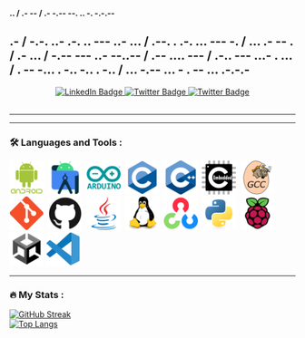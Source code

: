
**.. / .- -- / .- -.-- --. .. -. -.-.--**  

**.- / -.-. ..- .-. .. --- ..- ... / .--. . .-. ... --- -. / ... .- -- . / .- ... / -.-- --- ..- --..-- / .-- .... --- / .-.. --- ...- . ... / . -- -... . -.. -.. . -.. / ... -.-- ... - . -- ... .-.-.-** 
---

<div id="header" align="center">
  
  <div id="badges">
  <a href="https://www.linkedin.com/in/aygin-naderi/">
    <img src="https://img.shields.io/badge/LinkedIn-blue?style=for-the-badge&logo=linkedin&logoColor=white" alt="LinkedIn Badge"/>
  </a>
  <a href="https://twitter.com/luna__e__sole">
    <img src="https://img.shields.io/badge/Twitter-blue?style=for-the-badge&logo=twitter&logoColor=white" alt="Twitter Badge"/>
  </a>
  <a href="ayginnaderi@gmail.com">
    <img src="https://img.shields.io/badge/Gmail-D14836?style=for-the-badge&logo=gmail&logoColor=white" alt="Twitter Badge"/>
  </a>
</div>
  
<img src="https://komarev.com/ghpvc/?username=aygin&style=flat-square&color=blue" alt=""/>
  
</div>

---  
 

---

### :hammer_and_wrench: Languages and Tools :

<div>
  <img src="https://github.com/devicons/devicon/blob/master/icons/android/android-plain-wordmark.svg" title="Java" alt="Java" width="60" height="60"/>&nbsp;
  <img src="https://github.com/devicons/devicon/blob/master/icons/androidstudio/androidstudio-original.svg" title="React" alt="React" width="60" height="60"/>&nbsp;
  <img src="https://github.com/devicons/devicon/blob/master/icons/arduino/arduino-original-wordmark.svg" title="Spring" alt="Spring" width="60" height="60"/>&nbsp;
  <img src="https://github.com/devicons/devicon/blob/master/icons/c/c-original.svg" title="Material UI" alt="Material UI" width="60" height="60"/>&nbsp;
  <img src="https://github.com/devicons/devicon/blob/master/icons/cplusplus/cplusplus-original.svg" title="Flutter" alt="Flutter" width="60" height="60"/>&nbsp;
  <img src="https://github.com/devicons/devicon/blob/master/icons/embeddedc/embeddedc-original-wordmark.svg" title="Redux" alt="Redux " width="60" height="60"/>&nbsp;
  <img src="https://github.com/devicons/devicon/blob/master/icons/gcc/gcc-original.svg"  title="CSS3" alt="CSS" width="60" height="60"/>&nbsp;
  <img src="https://github.com/devicons/devicon/blob/master/icons/git/git-original.svg" title="HTML5" alt="HTML" width="60" height="60"/>&nbsp;
  <img src="https://github.com/devicons/devicon/blob/master/icons/github/github-original.svg" title="JavaScript" alt="JavaScript" width="60" height="60"/>&nbsp;
  <img src="https://github.com/devicons/devicon/blob/master/icons/java/java-original.svg" title="Firebase" alt="Firebase" width="60" height="60"/>&nbsp;
  <img src="https://github.com/devicons/devicon/blob/master/icons/linux/linux-original.svg" title="Gatsby"  alt="Gatsby" width="60" height="60"/>&nbsp;
  <img src="https://github.com/devicons/devicon/blob/master/icons/opencv/opencv-original.svg" title="MySQL"  alt="MySQL" width="60" height="60"/>&nbsp;
  <img src="https://github.com/devicons/devicon/blob/master/icons/python/python-original.svg" title="NodeJS" alt="NodeJS" width="60" height="60"/>&nbsp;
  <img src="https://github.com/devicons/devicon/blob/master/icons/raspberrypi/raspberrypi-original.svg" title="AWS" alt="AWS" width="60" height="60"/>&nbsp;
  <img src="https://github.com/devicons/devicon/blob/master/icons/unity/unity-original.svg" title="Unity" alt="Unity" width="60" height="60"/>
  <img src="https://github.com/devicons/devicon/blob/master/icons/vscode/vscode-original.svg" title="Vscode" alt="Vscode" width="60" height="60"/>
</div>

---

### :fire: My Stats :
[![GitHub Streak](http://github-readme-streak-stats.herokuapp.com?user=aygin&theme=dark&background=000000)](https://git.io/streak-stats)  
[![Top Langs](https://github-readme-stats.vercel.app/api/top-langs/?username=kamrankamrani&layout=compact&theme=vision-friendly-dark)](https://github.com/anuraghazra/github-readme-stats)  
